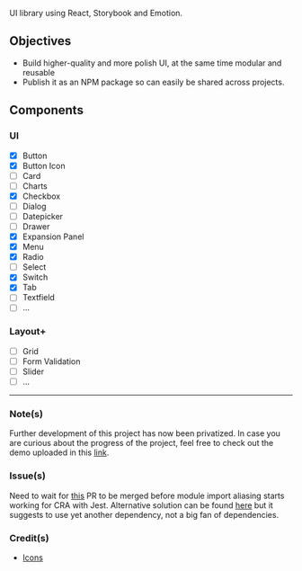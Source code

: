 UI library using React, Storybook and Emotion.

## Objectives

- Build higher-quality and more polish UI, at the same time modular and reusable
- Publish it as an NPM package so can easily be shared across projects.

## Components

### UI

- [x] Button
- [x] Button Icon
- [ ] Card
- [ ] Charts
- [x] Checkbox
- [ ] Dialog
- [ ] Datepicker
- [ ] Drawer
- [x] Expansion Panel
- [x] Menu
- [x] Radio
- [ ] Select
- [x] Switch
- [x] Tab
- [ ] Textfield
- [ ] ...

### Layout+

- [ ] Grid
- [ ] Form Validation
- [ ] Slider
- [ ] ...

---

### Note(s)

Further development of this project has now been privatized. In case you are curious about the progress of the project, feel free to check out the demo uploaded in this [link](https://gorg-ui-v2.netlify.com/?path=/story/button-icon--icons-only).


### Issue(s)

Need to wait for [this](https://github.com/facebook/create-react-app/pull/6633) PR to be merged before module import aliasing starts working for CRA with Jest. Alternative solution can be found [here](https://github.com/facebook/create-react-app/issues/5652) but it suggests to use yet another dependency, not a big fan of dependencies.


### Credit(s)

- [Icons](https://www.flaticon.com/packs/ui-interface-25)